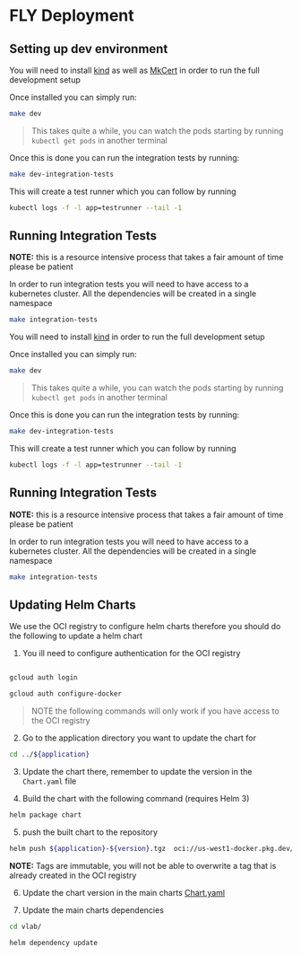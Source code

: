 # FLY Deployment

## Setting up dev environment

You will need to install [kind][1] as well as [MkCert][2] in order to run the full development setup

Once installed you can simply run:

```bash
make dev
```
> This takes quite a while, you can watch the pods starting by running `kubectl get pods` in another terminal


Once this is done you can run the integration tests by running:

```bash
make dev-integration-tests
```

This will create a test runner which you can follow by running

```bash
kubectl logs -f -l app=testrunner --tail -1
```

## Running Integration Tests
**NOTE:** this is a resource intensive process that takes a fair amount of time
please be patient

In order to run integration tests you will need to have access to a kubernetes
cluster. All the dependencies will be created in a single namespace

```bash
make integration-tests
```

You will need to install [kind][1] in order to run the full development setup


Once installed you can simply run:

```bash
make dev
```
> This takes quite a while, you can watch the pods starting by running `kubectl get pods` in another terminal


Once this is done you can run the integration tests by running:

```bash
make dev-integration-tests
```

This will create a test runner which you can follow by running

```bash
kubectl logs -f -l app=testrunner --tail -1
```

## Running Integration Tests
**NOTE:** this is a resource intensive process that takes a fair amount of time
please be patient

In order to run integration tests you will need to have access to a kubernetes
cluster. All the dependencies will be created in a single namespace

```bash
make integration-tests
```

## Updating  Helm Charts

We use the OCI registry to configure helm charts therefore you should do the
following to update a helm chart

1. You ill need to configure authentication for the OCI registry

```bash

gcloud auth login

gcloud auth configure-docker
```
> NOTE the following commands will only work if you have access to the OCI
registry

2. Go to the application directory you want to update the chart for

```bash
cd ../${application}
```

3. Update the chart there, remember to update the version in the `Chart.yaml` file

4. Build the chart with the following command (requires Helm 3)

```bash
helm package chart
```

5. push the built chart to the repository

```bash
helm push ${application}-${version}.tgz  oci://us-west1-docker.pkg.dev/toixotoixo/vlab-research/charts
```

**NOTE:** Tags are immutable, you will not be able to overwrite a tag that is
already created in the OCI registry

6. Update the chart version in the main charts [Chart.yaml](./vlab/Chart.yaml)

7. Update the main charts dependencies

```bash
cd vlab/

helm dependency update
```

[1]: https://kind.sigs.k8s.io/docs/user/quick-start/
[2]: https://github.com/FiloSottile/mkcert#installation 

